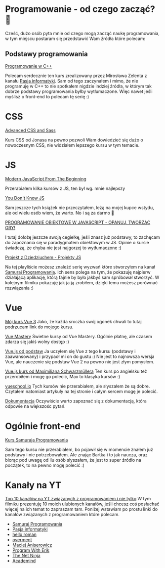 # Programowanie - od czego zacząć? 👋

Cześć, dużo osób pyta mnie od czego mogą zacząć naukę programowania, w tym miejscu postaram się przedstawić Wam źródła które polecam:

## Podstawy programowania

[Programowanie w C++](https://www.youtube.com/watch?v=ErOzmh3BiXU&list=PLOYHgt8dIdoxx0Y5wzs7CFpmBzb40PaDo)

Polecam serdecznie ten kurs zrealizowany przez Mirosława Zelenta z kanału [Pasja informatyki](https://www.youtube.com/channel/UCzn6vAfspIcagLax1fck_jw). Sam od tego zaczynałem i mimo, że nie programuję w C++ to nie spotkałem nigdzie indziej źródła, w którym tak dobrze podstawy programowania byłby wytłumaczone. Więc nawet jeśli myślisz o front-end to polecam tę serię :)

# CSS

[Advanced CSS and Sass](https://www.udemy.com/course/advanced-css-and-sass/)

Kurs CSS od Jonasa na pewno pozwoli Wam dowiedzieć się dużo o nowoczesnym CSS, nie widziałem lepszego kursu w tym temacie.

# JS

[Modern JavaScript From The Beginning](https://www.udemy.com/course/modern-javascript-from-the-beginning/)

Przerabiałem kilka kursów z JS, ten był wg. mnie najlepszy

[You Don't Know JS](https://github.com/getify/You-Dont-Know-JS)

Sam jeszcze tych książek nie przeczytałem, leżą na mojej kupce wstydu, ale od wielu osób wiem, że warto. No i są za darmo 🧅

[PROGRAMOWANIE OBIEKTOWE W JAVASCRIPT - OPANUJ, TWORZĄC GRY!](https://www.mentorzy.it/kursy/programowanie-obiektowe-w-javascript)

I tutaj dołożę jeszcze swoją cegiełkę, jeśli znasz już podstawy, to zachęcam do zapoznania się w paradygmatem obiektowym w JS. Opinie o kursie świadczą, że chyba nie jest najgorzej to wytłumaczone :)

[Projekt z Dziedziuchem - Projekty JS](https://www.youtube.com/watch?v=yzZfDWXjH7c&list=PLTs20Q-BTEMPPU1sYnCGld-AcMTGyfsTv)

Na tej playliście możesz znaleźć serię wyzwań które stworzyłem na kanał [Samuraj Programowania](https://www.youtube.com/channel/UC6wlzVp-5TD5xfDwiohSDeg). Ich sens polega na tym, że pokazuję najpierw działającą aplikację, którą fajnie by było jakbyś sam spróbował stworzyć. W kolejnym filmiku pokazuję jak ja ją zrobiłem, dzięki temu możesz porównać rozwiązania :)

# Vue

[Mój kurs Vue 3](https://www.youtube.com/watch?v=m86Dv0DXS8k&list=PLAZEMftaY1lONL4NwbeC_WkCJ_FLt4hqK&index=1)
Jako, że każda sroczka swój ogonek chwali to tutaj podrzucam link do mojego kursu.

[Vue Mastery](https://www.vuemastery.com/courses)
Świetne kursy od Vue Mastery. Ogólnie płatnę, ale czasem zdarza się jakiś wolny dostęp :)

[Vue.js od podstaw](https://eduweb.pl/programowanie-i-www/vuejs/vuejs-od-podstaw)
Ja uczyłem się Vue z tego kursu (podstawy i zaawansowany) i przypadł mi on do gustu :) Nie jest to najnowsza wersja Vue, ale nauczenie się podstaw Vue 2 na pewno nie jest złym pomysłem.

[Vue.js kurs od Maximiliana Schwarzmüllera](https://www.udemy.com/course/vuejs-2-the-complete-guide/)
Ten kurs po angielsku też przerobiłem i mogę go polecić, Max to klasyka kursów :)

[vueschool.io](https://vueschool.io/)
Tych kursów nie przerabiałem, ale słyszałem że są dobre. Czytałem natomiast artykuły na tej stronie i całym sercem mogę je polecić.

[Dokumentacja](https://v3.vuejs.org/guide/introduction.html)
Oczywiście warto zapoznać się z dokumentacją, która odpowie na większośc pytań.



# Ogólnie front-end

[Kurs Samuraja Programowania](https://websamuraj.pl/)

Sam tego kursu nie przerabiałem, bo pojawił się w momencie znałem już podstawy i nie potrzebowałem. Ale znając Bartka i to jak naucza, oraz biorąc pod uwagę od ilu osób słyszałem, że jest to super źródło na początek, to na pewno mogę polecić :)

# Kanały na YT

[Top 10 kanałów na YT związanych z programowaniem i nie tylko](https://www.youtube.com/watch?v=-zOk7E9R37o&list=PLAZEMftaY1lPZHUg2qEtnrjtJYVo7ZUNM&index=10)
W tym filmiku prezentuję 10 moich ulubionych kanałów, jeśli chcesz coś posłuchać więcej na ich temat to zapraszam tam. Poniżej wstawiam po prostu linki do kanałów związanych z programowaniem które polecam.

- [Samuraj Programowania](https://www.youtube.com/channel/UC6wlzVp-5TD5xfDwiohSDeg)
- [Pasja informatyki](https://www.youtube.com/channel/UCzn6vAfspIcagLax1fck_jw)
- [hello roman](https://www.youtube.com/channel/UCq8XmOMtrUCb8FcFHQEd8_g)
- [overment](https://www.youtube.com/channel/UC_MIaHmSkt9JHNZfQ_gUmrg)
- [Maciej Aniserowicz](https://www.youtube.com/channel/UCACp5rqV3Ki0SNdXWDBLhRA)
- [Program With Erik](https://www.youtube.com/channel/UCshZ3rdoCLjDYuTR_RBubzw)
- [The Net Ninja](https://www.youtube.com/channel/UCW5YeuERMmlnqo4oq8vwUpg)
- [Academind](https://www.youtube.com/channel/UCSJbGtTlrDami-tDGPUV9-w)
